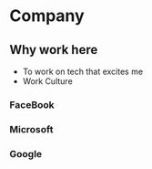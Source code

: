 # Company
  ## Why work here
  * To work on tech that excites me
  * Work Culture
  ### FaceBook
  ### Microsoft
  ### Google
